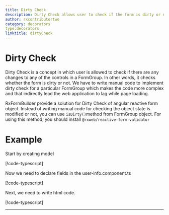 ```yaml
---
title: Dirty Check
description: Dirty Check allows user to check if the form is dirty or not.
author: rxcontributortwo
category: decorators
type:decorators
linktitle: dirtyCheck
---
```


# Dirty Check
Dirty Check is a concept in which user is allowed to check if there are any changes to any of the controls in a FormGroup. In other words, it checks whether the form is dirty or not. We have to write manual code to implement dirty check for a particular FormGroup which makes the code more complex and that indirectly lead the web application to lag while page loading. 
 
RxFormBuilder provide a solution for Dirty Check of angular reactive form object. Instead of writing manual code for checking the object state is modified or not, you can use `isDirty()`method from FormGroup object. For using this method, you should install `@rxweb/reactive-form-validator` 

# Example

Start by creating model

[!code-typescript[](\app\dirty-check\dirty-check.model.ts)]

Now we need to declare fields in the user-info.component.ts

[!code-typescript[](\app\dirty-check\dirty-check.ts)]

Next, we need to write html code.

[!code-typescript[](\app\dirty-check\dirty-check.ts)]

***
